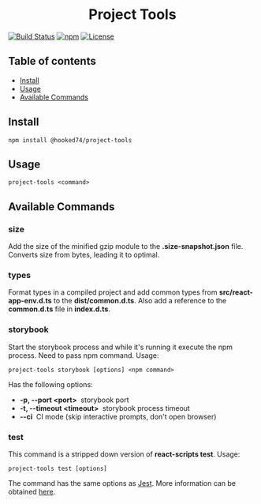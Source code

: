 <h1 align="center"><strong>Project Tools</strong></h1>

[![Build Status](https://travis-ci.org/Hooked74/project-tools.svg?branch=master)](https://travis-ci.org/Hooked74/project-tools)
[![npm](https://img.shields.io/npm/v/@hooked74/project-tools)](https://www.npmjs.com/package/@hooked74/project-tools)
[![License](https://img.shields.io/npm/l/@hooked74/project-tools)](https://github.com/Hooked74/project-tools/blob/master/LICENSE)

## Table of contents

<!--ts-->
   * [Install](#install)
   * [Usage](#usage)
   * [Available Commands](#available-commands)
<!--te-->

## Install

```
npm install @hooked74/project-tools
```

## Usage

```
project-tools <command>
```

## Available Commands

### **size**

Add the size of the minified gzip module to the **.size-snapshot.json** file. Converts size from bytes, leading it to optimal.

### **types**

Format types in a compiled project and add common types from **src/react-app-env.d.ts** to the **dist/common.d.ts**. Also add a reference to the **common.d.ts** file in **index.d.ts**.

### **storybook**

Start the storybook process and while it's running it execute the npm process. Need to pass npm command. Usage:

```
project-tools storybook [options] <npm command>
```

Has the following options:

- **-p, --port &lt;port&gt;** &nbsp;storybook port
- **-t, --timeout &lt;timeout&gt;** &nbsp;storybook process timeout
- **--ci** &nbsp;CI mode (skip interactive prompts, don't open browser)

### **test**

This command is a stripped down version of **react-scripts test**. Usage:

```
project-tools test [options]
```

The command has the same options as [Jest](https://jestjs.io/docs/en/cli). More information can be obtained [here](https://create-react-app.dev/docs/running-tests).
